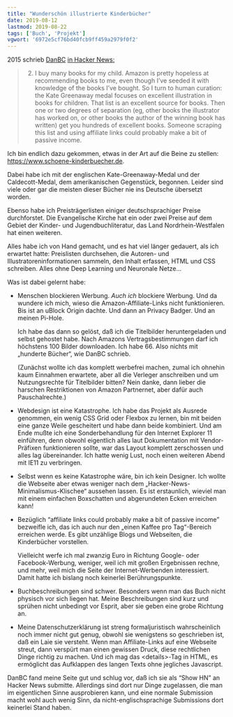 ```yaml
---
title: "Wunderschön illustrierte Kinderbücher"
date: 2019-08-12
lastmod: 2019-08-22
tags: ['Buch', 'Projekt']
vgwort: '6972e5cf76bd40fcb9ff459a2979f0f2'
---
```

2015 schrieb [DanBC](https://news.ycombinator.com/user?id=DanBC) [in Hacker News:](https://news.ycombinator.com/item?id=9848031)

> 2) I buy many books for my child. Amazon is pretty hopeless at recommending books to me, even though I’ve seeded it with knowledge of the books I’ve bought. So I turn to human curation: the Kate Greenaway medal focuses on excellent illustration in books for children. That list is an excellent source for books. Then one or two degrees of separation (eg, other books the illustrator has worked on, or other books the author of the winning book has written) get you hundreds of excellent books. Someone scraping this list and using affiliate links could probably make a bit of passive income.

Ich bin endlich dazu gekommen, etwas in der Art auf die Beine zu stellen: https://www.schoene-kinderbuecher.de.

Dabei habe ich mit der englischen Kate-Greenaway-Medal und der Caldecott-Medal, dem amerikanischen Gegenstück, begonnen. Leider sind viele oder gar die meisten dieser Bücher nie ins Deutsche übersetzt worden.

Ebenso habe ich Preisträgerlisten einiger deutschsprachiger Preise durchforstet. Die Evangelische Kirche hat ein oder zwei Preise auf dem Gebiet der Kinder- und Jugendbuchliteratur, das Land Nordrhein-Westfalen hat einen weiteren.

Alles habe ich von Hand gemacht, und es hat viel länger gedauert, als ich erwartet hatte: Preislisten durchsehen, die Autoren- und Illustratoreninformationen sammeln, den Inhalt erfassen, HTML und CSS schreiben. Alles ohne Deep Learning und Neuronale Netze…

Was ist dabei gelernt habe:

* Menschen blockieren Werbung. *Auch ich* blockiere Werbung. Und da wundere ich mich, wieso die Amazon-Affiliate-Links nicht funktionieren. Bis ist an uBlock Origin dachte. Und dann an Privacy Badger. Und an meinen Pi-Hole.

  Ich habe das dann so gelöst, daß ich die Titelbilder heruntergeladen und selbst gehostet habe. Nach Amazons Vertragsbestimmungen darf ich höchstens 100 Bilder downloaden. Ich habe 66. Also nichts mit „hunderte Bücher“, wie DanBC schrieb.

  (Zunächst wollte ich das komplett werbefrei machen, zumal ich ohnehin kaum Einnahmen erwartete, aber all die Verleger anschreiben und um Nutzungsrechte für Titelbilder bitten? Nein danke, dann lieber die harschen Restriktionen von Amazon Partnernet, aber dafür auch Pauschalrechte.)

* Webdesign ist eine Katastrophe. Ich habe das Projekt als Ausrede genommen, ein wenig CSS Grid oder Flexbox zu lernen, bin mit beiden eine ganze Weile gescheitert und habe dann beide kombiniert. Und am Ende mußte ich eine Sonderbehandlung für den Internet Explorer 11 einführen, denn obwohl eigentlich alles laut Dokumentation mit Vendor-Präfixen funktionieren sollte, war das Layout komplett zerschossen und alles lag übereinander. Ich hatte wenig Lust, noch einen weiteren Abend mit IE11 zu verbringen.

* Selbst wenn es keine Katastrophe wäre, bin ich kein Designer. Ich wollte die Webseite aber etwas weniger nach dem „Hacker-News-Minimalismus-Klischee“ aussehen lassen. Es ist erstaunlich, wieviel man mit einem einfachen Boxschatten und abgerundeten Ecken erreichen kann!

* Bezüglich “affiliate links could probably make a bit of passive income” bezweifle ich, das ich auch nur den „einen Kaffee pro Tag“-Bereich erreichen werde. Es gibt unzählige Blogs und Webseiten, die Kinderbücher vorstellen.

  Vielleicht werfe ich mal zwanzig Euro in Richtung Google- oder Facebook-Werbung, weniger, weil ich mit großen Ergebnissen rechne, und mehr, weil mich die Seite der Internet-Werbenden interessiert. Damit hatte ich bislang noch keinerlei Berührungspunkte.

* Buchbeschreibungen sind schwer. Besonders wenn man das Buch nicht physisch vor sich liegen hat. Meine Beschreibungen sind kurz und sprühen nicht unbedingt vor Esprit, aber sie geben eine grobe Richtung an.

* Meine Datenschutzerklärung ist streng formaljuristisch wahrscheinlich noch immer nicht gut genug, obwohl sie wenigstens so geschrieben ist, daß ein Laie sie versteht. Wenn man Affiliate-Links auf eine Webseite streut, dann verspürt man einen gewissen Druck, diese rechtlichen Dinge richtig zu machen. Und ich mag das \<details>-Tag in HTML, es ermöglicht das Aufklappen des langen Texts ohne jegliches Javascript.

DanBC fand meine Seite gut und schlug vor, daß ich sie als “Show HN” an Hacker News submitte. Allerdings sind dort nur Dinge zugelassen, die man im eigentlichen Sinne ausprobieren kann, und eine normale Submission macht wohl auch wenig Sinn, da nicht-englischsprachige Submissions dort keinerlei Stand haben.
